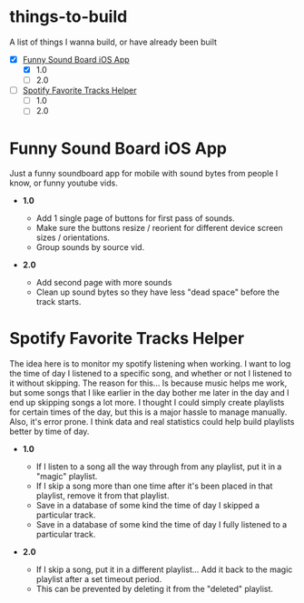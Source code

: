 # things-to-build
A list of things I wanna build, or have already been built

- [x] [Funny Sound Board iOS App](#funny-sound-board-ios-app)
    - [x] 1.0
    - [ ] 2.0
- [ ] [Spotify Favorite Tracks Helper](#spotify-favorite-tracks-helper)
    - [ ] 1.0
    - [ ] 2.0

# Funny Sound Board iOS App

Just a funny soundboard app for mobile with sound bytes from people I know, or funny youtube vids.

- **1.0**
    - Add 1 single page of buttons for first pass of sounds.
    - Make sure the buttons resize / reorient for different device screen sizes / orientations.
    - Group sounds by source vid.

- **2.0**
    - Add second page with more sounds
    - Clean up sound bytes so they have less "dead space" before the track starts.

# Spotify Favorite Tracks Helper

The idea here is to monitor my spotify listening when working. I want to log the time of day I listened to a specific song, and whether or not I listened to it without skipping. The reason for this... Is because music helps me work, but some songs that I like earlier in the day bother me later in the day and I end up skipping songs a lot more. I thought I could simply create playlists for certain times of the day, but this is a major hassle to manage manually. Also, it's error prone. I think data and real statistics could help build playlists better by time of day.

- **1.0**
    - If I listen to a song all the way through from any playlist, put it in a "magic" playlist.
    - If I skip a song more than one time after it's been placed in that playlist, remove it from that playlist.
    - Save in a database of some kind the time of day I skipped a particular track.
    - Save in a database of some kind the time of day I fully listened to a particular track.
 
 
- **2.0**
    - If I skip a song, put it in a different playlist... Add it back to the magic playlist after a set timeout period.
    - This can be prevented by deleting it from the "deleted" playlist.

